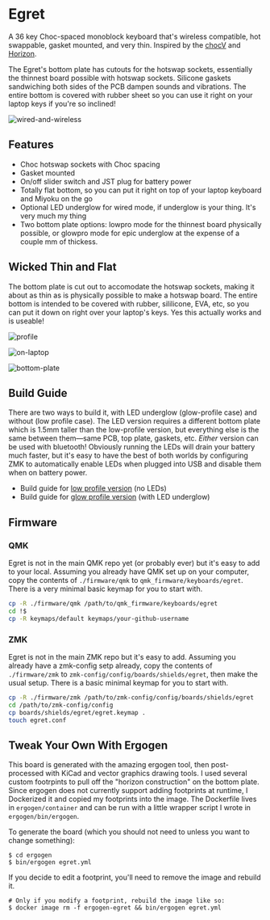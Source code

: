 # Egret

A 36 key Choc-spaced monoblock keyboard that's wireless compatible, hot swappable, gasket mounted, and very thin. Inspired by the [chocV](https://github.com/brickbots/chocV) and [Horizon](https://github.com/skarrmann/horizon/).

The Egret's bottom plate has cutouts for the hotswap sockets, essentially the thinnest board possible with hotswap sockets. Silicone gaskets sandwiching both sides of the PCB dampen sounds and vibrations. The entire bottom is covered with rubber sheet so you can use it right on your laptop keys if you're so inclined!

![wired-and-wireless](/Users/rschenk/Documents/Keyboarding/egret/docs/images/wired-and-wireless.jpg)

## Features

* Choc hotswap sockets with Choc spacing
* Gasket mounted
* On/off slider switch and JST plug for battery power
* Totally flat bottom, so you can put it right on top of your laptop keyboard and Miyoku on the go
* Optional LED underglow for wired mode, if underglow is your thing. It's very much my thing
* Two bottom plate options: lowpro mode for the thinnest board physically possible, or glowpro mode for epic underglow at the expense of a couple mm of thickess.

## Wicked Thin and Flat

The bottom plate is cut out to accomodate the hotswap sockets, making it about as thin as is physically possible to make a hotswap board. The entire bottom is intended to be covered with rubber, sililicone, EVA, etc, so you can put it down on right over your laptop's keys. Yes this actually works and is useable! 

![profile](/Users/rschenk/Documents/Keyboarding/egret/docs/images/profile.jpeg)

![on-laptop](/Users/rschenk/Documents/Keyboarding/egret/docs/images/on-laptop.jpeg)

![bottom-plate](/Users/rschenk/Documents/Keyboarding/egret/docs/images/bottom-plate.jpeg)

## Build Guide

There are two ways to build it, with LED underglow (glow-profile case) and without (low profile case). The LED version requires a different bottom plate which is 1.5mm taller than the low-profile version, but everything else is the same between them—same PCB, top plate, gaskets, etc. _Either_ version can be used with bluetooth! Obviously running the LEDs will drain your battery much faster, but it's easy to have  the best of both worlds by configuring ZMK to automatically enable LEDs when plugged into USB and disable them when on battery power.

* Build guide for [low profile version](./docs/rev1/build_guide_lowpro_rev1.md) (no LEDs)
* Build guide for [glow profile version](./docs/rev1/build_guide_glowpro_rev1.md) (with LED underglow)

## Firmware

### QMK

Egret is not in the main QMK repo yet (or probably ever) but it's easy to add to your local.
Assuming you already have QMK set up on your computer, copy the contents of `./firmware/qmk` to `qmk_firmware/keyboards/egret`. There is a very minimal basic keymap for you to start with.

```sh
cp -R ./firmware/qmk /path/to/qmk_firmware/keyboards/egret
cd !$
cp -R keymaps/default keymaps/your-github-username
```

### ZMK

Egret is not in the main ZMK repo but it's easy to add. Assuming you already have a zmk-config setp already, copy the contents of `./firmware/zmk` to `zmk-config/config/boards/shields/egret`, then make the usual setup. There is a basic minimal keymap for you to start with.

```sh
cp -R ./firmware/zmk /path/to/zmk-config/config/boards/shields/egret
cd /path/to/zmk-config/config
cp boards/shields/egret/egret.keymap .
touch egret.conf
```

## Tweak Your Own With Ergogen

This board is generated with the amazing ergogen tool, then post-processed with KiCad and vector graphics drawing tools. I used several custom footrpints to pull off the "horizon construction" on the bottom plate. Since ergogen does not currently support adding footprints at runtime, I Dockerized it and copied my footprints into the image. The Dockerfile lives in `ergogen/container` and can be run with a little wrapper script I wrote in `ergogen/bin/ergogen`. 

To generate the board (which you should not need to unless you want to change something):

```shell
$ cd ergogen
$ bin/ergogen egret.yml
```

If you decide to edit a footprint, you'll need to remove the image and rebuild it.
```shell
# Only if you modify a footprint, rebuild the image like so:
$ docker image rm -f ergogen-egret && bin/ergogen egret.yml
```


